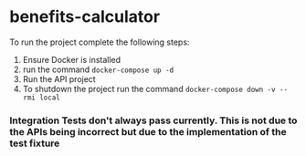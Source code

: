 # benefits-calculator
To run the project complete the following steps:
1. Ensure Docker is installed
2. run the command `docker-compose up -d`
3. Run the API project
4. To shutdown the project run the command `docker-compose down -v --rmi local`

### Integration Tests don't always pass currently. This is not due to the APIs being incorrect but due to the implementation of the test fixture
